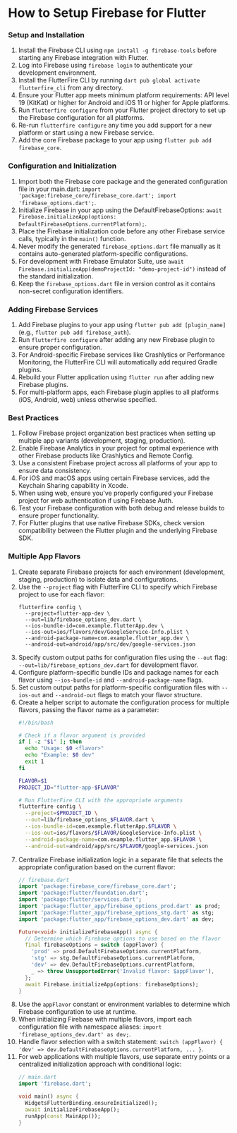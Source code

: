 # How to Setup Firebase for Flutter

### Setup and Installation

1. Install the Firebase CLI using `npm install -g firebase-tools` before starting any Firebase integration with Flutter.
2. Log into Firebase using `firebase login` to authenticate your development environment.
3. Install the FlutterFire CLI by running `dart pub global activate flutterfire_cli` from any directory.
4. Ensure your Flutter app meets minimum platform requirements: API level 19 (KitKat) or higher for Android and iOS 11 or higher for Apple platforms.
5. Run `flutterfire configure` from your Flutter project directory to set up the Firebase configuration for all platforms.
6. Re-run `flutterfire configure` any time you add support for a new platform or start using a new Firebase service.
7. Add the core Firebase package to your app using `flutter pub add firebase_core`.

### Configuration and Initialization

1. Import both the Firebase core package and the generated configuration file in your main.dart: `import 'package:firebase_core/firebase_core.dart'; import 'firebase_options.dart';`.
2. Initialize Firebase in your app using the DefaultFirebaseOptions: `await Firebase.initializeApp(options: DefaultFirebaseOptions.currentPlatform);`.
3. Place the Firebase initialization code before any other Firebase service calls, typically in the `main()` function.
4. Never modify the generated `firebase_options.dart` file manually as it contains auto-generated platform-specific configurations.
5. For development with Firebase Emulator Suite, use `await Firebase.initializeApp(demoProjectId: "demo-project-id")` instead of the standard initialization.
6. Keep the `firebase_options.dart` file in version control as it contains non-secret configuration identifiers.

### Adding Firebase Services

1. Add Firebase plugins to your app using `flutter pub add [plugin_name]` (e.g., `flutter pub add firebase_auth`).
2. Run `flutterfire configure` after adding any new Firebase plugin to ensure proper configuration.
3. For Android-specific Firebase services like Crashlytics or Performance Monitoring, the FlutterFire CLI will automatically add required Gradle plugins.
4. Rebuild your Flutter application using `flutter run` after adding new Firebase plugins.
5. For multi-platform apps, each Firebase plugin applies to all platforms (iOS, Android, web) unless otherwise specified.

### Best Practices

1. Follow Firebase project organization best practices when setting up multiple app variants (development, staging, production).
2. Enable Firebase Analytics in your project for optimal experience with other Firebase products like Crashlytics and Remote Config.
3. Use a consistent Firebase project across all platforms of your app to ensure data consistency.
4. For iOS and macOS apps using certain Firebase services, add the Keychain Sharing capability in Xcode.
5. When using web, ensure you've properly configured your Firebase project for web authentication if using Firebase Auth.
6. Test your Firebase configuration with both debug and release builds to ensure proper functionality.
7. For Flutter plugins that use native Firebase SDKs, check version compatibility between the Flutter plugin and the underlying Firebase SDK.

### Multiple App Flavors

1. Create separate Firebase projects for each environment (development, staging, production) to isolate data and configurations.
2. Use the `--project` flag with FlutterFire CLI to specify which Firebase project to use for each flavor: 
   ```
   flutterfire config \
     --project=flutter-app-dev \
     --out=lib/firebase_options_dev.dart \
     --ios-bundle-id=com.example.flutterApp.dev \
     --ios-out=ios/flavors/dev/GoogleService-Info.plist \
     --android-package-name=com.example.flutter_app.dev \
     --android-out=android/app/src/dev/google-services.json
   ```
3. Specify custom output paths for configuration files using the `--out` flag: `--out=lib/firebase_options_dev.dart` for development flavor.
4. Configure platform-specific bundle IDs and package names for each flavor using `--ios-bundle-id` and `--android-package-name` flags.
5. Set custom output paths for platform-specific configuration files with `--ios-out` and `--android-out` flags to match your flavor structure.
6. Create a helper script to automate the configuration process for multiple flavors, passing the flavor name as a parameter:
   ```bash
   #!/bin/bash
   
   # Check if a flavor argument is provided
   if [ -z "$1" ]; then
     echo "Usage: $0 <flavor>"
     echo "Example: $0 dev"
     exit 1
   fi
   
   FLAVOR=$1
   PROJECT_ID="flutter-app-$FLAVOR"
   
   # Run FlutterFire CLI with the appropriate arguments
   flutterfire config \
     --project=$PROJECT_ID \
     --out=lib/firebase_options_$FLAVOR.dart \
     --ios-bundle-id=com.example.flutterApp.$FLAVOR \
     --ios-out=ios/flavors/$FLAVOR/GoogleService-Info.plist \
     --android-package-name=com.example.flutter_app.$FLAVOR \
     --android-out=android/app/src/$FLAVOR/google-services.json
   ```
7. Centralize Firebase initialization logic in a separate file that selects the appropriate configuration based on the current flavor:
   ```dart
   // firebase.dart
   import 'package:firebase_core/firebase_core.dart';
   import 'package:flutter/foundation.dart';
   import 'package:flutter/services.dart';
   import 'package:flutter_app/firebase_options_prod.dart' as prod;
   import 'package:flutter_app/firebase_options_stg.dart' as stg;
   import 'package:flutter_app/firebase_options_dev.dart' as dev;
   
   Future<void> initializeFirebaseApp() async {
     // Determine which Firebase options to use based on the flavor
     final firebaseOptions = switch (appFlavor) {
       'prod' => prod.DefaultFirebaseOptions.currentPlatform,
       'stg' => stg.DefaultFirebaseOptions.currentPlatform,
       'dev' => dev.DefaultFirebaseOptions.currentPlatform,
       _ => throw UnsupportedError('Invalid flavor: $appFlavor'),
     };
     await Firebase.initializeApp(options: firebaseOptions);
   }
   ```
8. Use the `appFlavor` constant or environment variables to determine which Firebase configuration to use at runtime.
9. When initializing Firebase with multiple flavors, import each configuration file with namespace aliases: `import 'firebase_options_dev.dart' as dev;`.
10. Handle flavor selection with a switch statement: `switch (appFlavor) { 'dev' => dev.DefaultFirebaseOptions.currentPlatform, ... }`.
11. For web applications with multiple flavors, use separate entry points or a centralized initialization approach with conditional logic:
    ```dart
    // main.dart
    import 'firebase.dart';
    
    void main() async {
      WidgetsFlutterBinding.ensureInitialized();
      await initializeFirebaseApp();
      runApp(const MainApp());
    }
    ```
